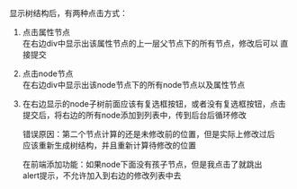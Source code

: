 显示树结构后，有两种点击方式：
1. 点击属性节点   
    在右边div中显示出该属性节点的上一层父节点下的所有节点，修改后可以
    直接提交
2. 点击node节点     
    在右边div中显示出该node节点下的所有node节点以及属性节点   
3. 在右边显示的node子树前面应该有复选框按钮，或者没有复选框按钮，点击
    提交后，将右边的所有node添加到列表中，传到后台后循环修改
    
    
    错误原因：第二个节点计算的还是未修改前的位置，但是实际上修改过后    
    应该重新生成树结构，并且重新计算待修改的位置
    
    在前端添加功能：如果node下面没有孩子节点，但是我点击了就跳出    
    alert提示，不允许加入到右边的修改列表中去